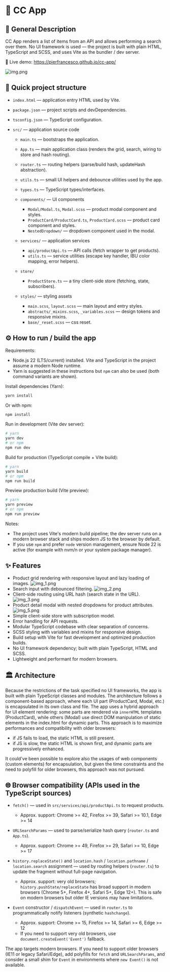 # 🚀 CC App

## 📝 General Description

CC App renders a list of items from an API and allows performing a search over them. No UI framework is used — the project is built with plain HTML, TypeScript and SCSS, and uses Vite as the bundler / dev server.

🔗 Live demo: https://pierfrancesco.github.io/cc-app/

![img.png](img.png)

## 📁 Quick project structure

- `index.html` — application entry HTML used by Vite.
- `package.json` — project scripts and devDependencies.
- `tsconfig.json` — TypeScript configuration.

- `src/` — application source code
  - `main.ts` — bootstraps the application.
  - `App.ts` — main application class (renders the grid, search, wiring to store and hash routing).
  - `router.ts` — routing helpers (parse/build hash, updateHash abstraction).
  - `utils.ts` — small UI helpers and debounce utilities used by the app.
  - `types.ts` — TypeScript types/interfaces.

  - `components/` — UI components
    - `Modal/Modal.ts`, `Modal.scss` — product modal component and styles.
    - `ProductCard/ProductCard.ts`, `ProductCard.scss` — product card component and styles.
    - `NestedDropdown/` — dropdown component used in the modal.

  - `services/` — application services
    - `api/productApi.ts` — API calls (fetch wrapper to get products).
    - `utils.ts` — service utilities (escape key handler, IBU color mapping, error helpers).

  - `store/`
    - `ProductStore.ts` — a tiny client-side store (fetching, state, subscribers).

  - `styles/` — styling assets
    - `main.scss`, `layout.scss` — main layout and entry styles.
    - `abstracts/_mixins.scss`, `_variables.scss` — design tokens and responsive mixins.
    - `base/_reset.scss` — css reset.


## ⚙️ How to run / build the app

Requirements:
- Node.js 22 (LTS/current) installed. Vite and TypeScript in the project assume a modern Node runtime.
- Yarn is suggested in these instructions but `npm` can also be used (both command variants are shown).

Install dependencies (Yarn):

```bash
yarn install
```

Or with npm:

```bash
npm install
```

Run in development (Vite dev server):

```bash
# yarn
yarn dev
# or npm
npm run dev
```

Build for production (TypeScript compile + Vite build):

```bash
# yarn
yarn build
# or npm
npm run build
```

Preview production build (Vite preview):

```bash
# yarn
yarn preview
# or npm
npm run preview
```

Notes:
- The project uses Vite's modern build pipeline; the dev server runs on a modern browser stack and ships modern JS to the browser by default.
- If you use `npm` and prefer `node` version management, ensure Node 22 is active (for example with nvm/n or your system package manager).


## ✨ Features

- Product grid rendering with responsive layout and lazy loading of images.
![img_1.png](img_1.png)
- Search input with debounced filtering.
![img_2.png](img_2.png)
- Client-side routing using URL hash (search state in the URL).
![img_3.png](img_3.png)
- Product detail modal with nested dropdowns for product attributes.
![img_5.png](img_5.png)
- Simple client-side store with subscription model.
- Error handling for API requests.
- Modular TypeScript codebase with clear separation of concerns.
- SCSS styling with variables and mixins for responsive design.
- Build setup with Vite for fast development and optimized production builds.
- No UI framework dependency; built with plain TypeScript, HTML and SCSS.
- Lightweight and performant for modern browsers.

## 🏛 Architecture

Because the restrictions of the task specified no UI frameworks, the app is built with plain TypeScript classes and modules. The architecture follows a component-based approach, where each UI part (ProductCard, Modal, etc.) is encapsulated in its own class and file.
The app uses a hybrid approach for UI element rendering: some parts are rendered via `innerHTML` templates (ProductCard), while others (Modal) use direct DOM manipulation of static elements in the index.html for dynamic parts. 
This approach is to maximize performances and compatibility with older browsers: 
- if JS fails to load, the static HTML is still present.
- if JS is slow, the static HTML is shown first, and dynamic parts are progressively enhanced.

It could've been possible to explore also the usages of web components (custom elements) for encapsulation, but given the time constraints and the need to polyfill for older browsers, this approach was not pursued.

## 🌐 Browser compatibility (APIs used in the TypeScript sources)

- `fetch()` — used in `src/services/api/productApi.ts` to request products.
  - Approx. support: Chrome >= 42, Firefox >= 39, Safari >= 10.1, Edge >= 14

- `URLSearchParams` — used to parse/serialize hash query (`router.ts` and `App.ts`).
  - Approx. support: Chrome >= 49, Firefox >= 29, Safari >= 10, Edge >= 17

- `history.replaceState()` and `location.hash` / `location.pathname` / `location.search` assignment — used by routing helpers (`router.ts`) to update the fragment without full-page navigation.
  - Approx. support: very old browsers; `history.pushState/replaceState` has broad support in modern browsers (Chrome 5+, Firefox 4+, Safari 5+, Edge 12+). This is safe on modern browsers but older IE versions may have limitations.

- `Event` constructor / `dispatchEvent` — used in `router.ts` to programmatically notify listeners (synthetic `hashchange`).
  - Approx. support: Chrome >= 15, Firefox >= 14, Safari >= 6, Edge >= 12
  - If you need to support very old browsers, use `document.createEvent('Event')` fallback.

The app targets modern browsers. If you need to support older browsers (IE11 or legacy Safari/Edge), add polyfills for `fetch` and `URLSearchParams`, and consider a small shim for `Event` in environments where `new Event()` is not available.
